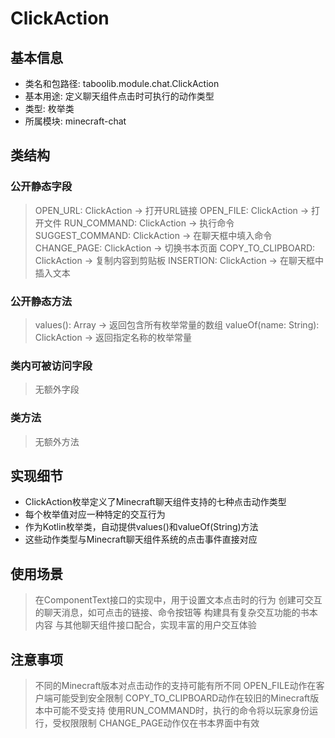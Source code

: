 # ClickAction
## 基本信息
- 类名和包路径: taboolib.module.chat.ClickAction
- 基本用途: 定义聊天组件点击时可执行的动作类型
- 类型: 枚举类
- 所属模块: minecraft-chat

## 类结构
### 公开静态字段
> OPEN_URL: ClickAction -> 打开URL链接
> OPEN_FILE: ClickAction -> 打开文件
> RUN_COMMAND: ClickAction -> 执行命令
> SUGGEST_COMMAND: ClickAction -> 在聊天框中填入命令
> CHANGE_PAGE: ClickAction -> 切换书本页面
> COPY_TO_CLIPBOARD: ClickAction -> 复制内容到剪贴板
> INSERTION: ClickAction -> 在聊天框中插入文本

### 公开静态方法
> values(): Array<ClickAction> -> 返回包含所有枚举常量的数组
> valueOf(name: String): ClickAction -> 返回指定名称的枚举常量

### 类内可被访问字段
> 无额外字段

### 类方法
> 无额外方法

## 实现细节
- ClickAction枚举定义了Minecraft聊天组件支持的七种点击动作类型
- 每个枚举值对应一种特定的交互行为
- 作为Kotlin枚举类，自动提供values()和valueOf(String)方法
- 这些动作类型与Minecraft聊天组件系统的点击事件直接对应

## 使用场景
> 在ComponentText接口的实现中，用于设置文本点击时的行为
> 创建可交互的聊天消息，如可点击的链接、命令按钮等
> 构建具有复杂交互功能的书本内容
> 与其他聊天组件接口配合，实现丰富的用户交互体验

## 注意事项
> 不同的Minecraft版本对点击动作的支持可能有所不同
> OPEN_FILE动作在客户端可能受到安全限制
> COPY_TO_CLIPBOARD动作在较旧的Minecraft版本中可能不受支持
> 使用RUN_COMMAND时，执行的命令将以玩家身份运行，受权限限制
> CHANGE_PAGE动作仅在书本界面中有效

